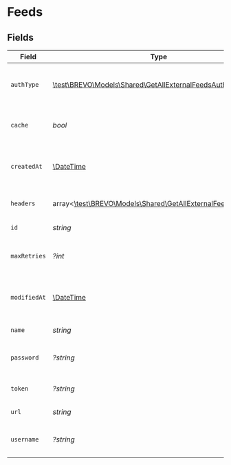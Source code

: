 # Feeds


## Fields

| Field                                                                                                                                                       | Type                                                                                                                                                        | Required                                                                                                                                                    | Description                                                                                                                                                 | Example                                                                                                                                                     |
| ----------------------------------------------------------------------------------------------------------------------------------------------------------- | ----------------------------------------------------------------------------------------------------------------------------------------------------------- | ----------------------------------------------------------------------------------------------------------------------------------------------------------- | ----------------------------------------------------------------------------------------------------------------------------------------------------------- | ----------------------------------------------------------------------------------------------------------------------------------------------------------- |
| `authType`                                                                                                                                                  | [\test\BREVO\Models\Shared\GetAllExternalFeedsAuthType](../../Models/Shared/GetAllExternalFeedsAuthType.md)                                                 | :heavy_check_mark:                                                                                                                                          | Auth type of the feed: * `basic` * `token` * `noAuth`<br/>                                                                                                  |                                                                                                                                                             |
| `cache`                                                                                                                                                     | *bool*                                                                                                                                                      | :heavy_check_mark:                                                                                                                                          | Toggle caching of feed url response                                                                                                                         | true                                                                                                                                                        |
| `createdAt`                                                                                                                                                 | [\DateTime](https://www.php.net/manual/en/class.datetime.php)                                                                                               | :heavy_check_mark:                                                                                                                                          | Datetime on which the feed was created                                                                                                                      | 2022-10-06T05:03:47.053000000Z                                                                                                                              |
| `headers`                                                                                                                                                   | array<[\test\BREVO\Models\Shared\GetAllExternalFeedsHeaders](../../Models/Shared/GetAllExternalFeedsHeaders.md)>                                            | :heavy_check_mark:                                                                                                                                          | Custom headers for the feed                                                                                                                                 |                                                                                                                                                             |
| `id`                                                                                                                                                        | *string*                                                                                                                                                    | :heavy_check_mark:                                                                                                                                          | ID of the feed                                                                                                                                              | 54377442-20a2-4c20-b761-d636c72de7b7                                                                                                                        |
| `maxRetries`                                                                                                                                                | *?int*                                                                                                                                                      | :heavy_minus_sign:                                                                                                                                          | Maximum number of retries on the feed url                                                                                                                   | 5                                                                                                                                                           |
| `modifiedAt`                                                                                                                                                | [\DateTime](https://www.php.net/manual/en/class.datetime.php)                                                                                               | :heavy_check_mark:                                                                                                                                          | Datetime on which the feed was modified                                                                                                                     | 2022-10-06T05:03:47.053000000Z                                                                                                                              |
| `name`                                                                                                                                                      | *string*                                                                                                                                                    | :heavy_check_mark:                                                                                                                                          | Name of the feed                                                                                                                                            | New feed                                                                                                                                                    |
| `password`                                                                                                                                                  | *?string*                                                                                                                                                   | :heavy_minus_sign:                                                                                                                                          | Password for authType `basic`                                                                                                                               | password                                                                                                                                                    |
| `token`                                                                                                                                                     | *?string*                                                                                                                                                   | :heavy_minus_sign:                                                                                                                                          | Token for authType `token`                                                                                                                                  | eyJhbGciOiJIUzI1NiIsInR5cCI6IkpXVCJ9.eyJzdWIiOiIxMjM0NTY3ODkwIiwibmFtZSI6IkpvaG4gRG9lIiwiaWF0IjoxNTE2MjM5MDIyfQ.SflKxwRJSMeKKF2QT4fwpMeJf36POk6yJV_adQssw5c |
| `url`                                                                                                                                                       | *string*                                                                                                                                                    | :heavy_check_mark:                                                                                                                                          | URL of the feed                                                                                                                                             | http://requestb.in/173lyyx1                                                                                                                                 |
| `username`                                                                                                                                                  | *?string*                                                                                                                                                   | :heavy_minus_sign:                                                                                                                                          | Username for authType `basic`                                                                                                                               | user                                                                                                                                                        |